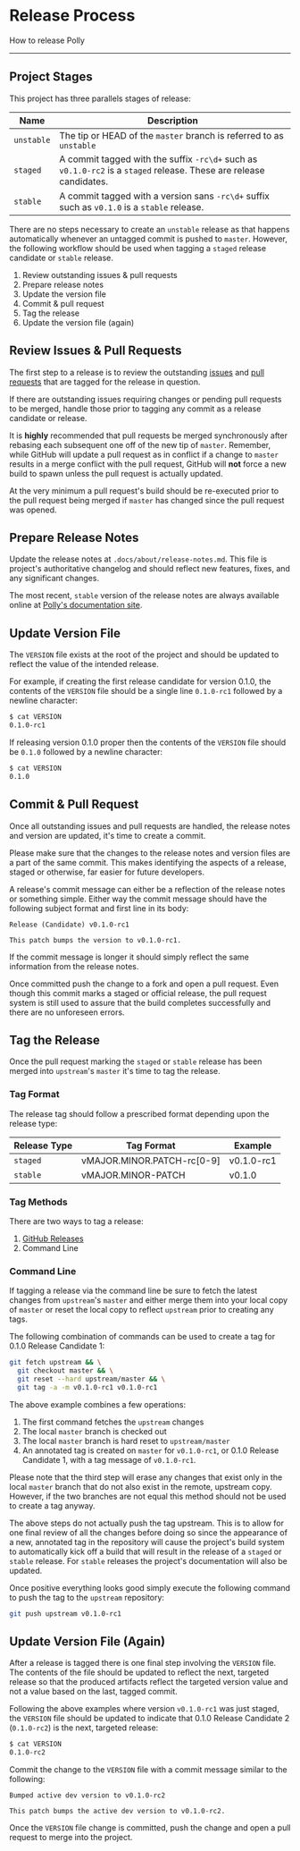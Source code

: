 # Release Process

How to release Polly

---

## Project Stages
This project has three parallels stages of release:

Name | Description
-----|------------
`unstable` | The tip or HEAD of the `master` branch is referred to as `unstable`
`staged` | A commit tagged with the suffix `-rc\d+` such as `v0.1.0-rc2` is a `staged` release. These are release candidates.
`stable` | A commit tagged with a version sans `-rc\d+` suffix such as `v0.1.0` is a `stable` release.

There are no steps necessary to create an `unstable` release as that happens
automatically whenever an untagged commit is pushed to `master`. However, the
following workflow should be used when tagging a `staged` release candidate
or `stable` release.

  1. Review outstanding issues & pull requests
  2. Prepare release notes
  3. Update the version file
  4. Commit & pull request
  5. Tag the release
  6. Update the version file (again)

## Review Issues & Pull Requests
The first step to a release is to review the outstanding
[issues](https://github.com/emccode/polly/issues) and
[pull requests](https://github.com/emccode/polly/pulls) that are tagged for
the release in question.

If there are outstanding issues requiring changes or pending pull requests to
be merged, handle those prior to tagging any commit as a release candidate or
release.

It is __highly__ recommended that pull requests be merged synchronously after
rebasing each subsequent one off of the new tip of `master`. Remember, while
GitHub will update a pull request as in conflict if a change to `master`
results in a merge conflict with the pull request, GitHub will __not__ force a
new build to spawn unless the pull request is actually updated.

At the very minimum a pull request's build should be re-executed prior to the
pull request being merged if `master` has changed since the pull request was
opened.

## Prepare Release Notes
Update the release notes at `.docs/about/release-notes.md`. This file is
project's authoritative changelog and should reflect new features, fixes, and
any significant changes.

The most recent, `stable` version of the release notes are always available
online at
[Polly's documentation site](http://polly-scheduler.rtfd.org/en/stable/about/release-notes/).

## Update Version File
The `VERSION` file exists at the root of the project and should be updated to
reflect the value of the intended release.

For example, if creating the first release candidate for version 0.1.0, the
contents of the `VERSION` file should be a single line `0.1.0-rc1` followed by
a newline character:

```sh
$ cat VERSION
0.1.0-rc1
```

If releasing version 0.1.0 proper then the contents of the `VERSION` file
should be `0.1.0` followed by a newline character:

```sh
$ cat VERSION
0.1.0
```

## Commit & Pull Request
Once all outstanding issues and pull requests are handled, the release notes
and version are updated, it's time to create a commit.

Please make sure that the changes to the release notes and version files are
a part of the same commit. This makes identifying the aspects of a release,
staged or otherwise, far easier for future developers.

A release's commit message can either be a reflection of the release notes or
something simple. Either way the commit message should have the following
subject format and first line in its body:

```text
Release (Candidate) v0.1.0-rc1

This patch bumps the version to v0.1.0-rc1.
```

If the commit message is longer it should simply reflect the same information
from the release notes.

Once committed push the change to a fork and open a pull request. Even though
this commit marks a staged or official release, the pull request system is still
used to assure that the build completes successfully and there are no unforeseen
errors.

## Tag the Release
Once the pull request marking the `staged` or `stable` release has been merged
into `upstream`'s `master` it's time to tag the release.

### Tag Format
The release tag should follow a prescribed format depending upon the release
type:

Release Type | Tag Format | Example
--------|---------|---------
`staged`  | vMAJOR.MINOR.PATCH-rc[0-9] | v0.1.0-rc1
`stable`  | vMAJOR.MINOR-PATCH | v0.1.0

### Tag Methods
There are two ways to tag a release:

  1. [GitHub Releases](https://github.com/emccode/polly/releases/new)
  2. Command Line

### Command Line
If tagging a release via the command line be sure to fetch the latest changes
from `upstream`'s `master` and either merge them into your local copy of
`master` or reset the local copy to reflect `upstream` prior to creating
any tags.

The following combination of commands can be used to create a tag for
0.1.0 Release Candidate 1:

```sh
git fetch upstream && \
  git checkout master && \
  git reset --hard upstream/master && \
  git tag -a -m v0.1.0-rc1 v0.1.0-rc1
```

The above example combines a few operations:

  1. The first command fetches the `upstream` changes
  2. The local `master` branch is checked out
  3. The local `master` branch is hard reset to `upstream/master`
  4. An annotated tag is created on `master` for `v0.1.0-rc1`, or 0.1.0 Release
     Candidate 1, with a tag message of `v0.1.0-rc1`.

Please note that the third step will erase any changes that exist only in the
local `master` branch that do not also exist in the remote, upstream copy.
However, if the two branches are not equal this method should not be used to
create a tag anyway.

The above steps do not actually push the tag upstream. This is to allow for one
final review of all the changes before doing so since the appearance of a new,
annotated tag in the repository will cause the project's build system to
automatically kick off a build that will result in the release of a `staged` or
`stable` release. For `stable` releases the project's documentation will also be
updated.

Once positive everything looks good simply execute the following command to
push the tag to the `upstream` repository:

```sh
git push upstream v0.1.0-rc1
```

## Update Version File (Again)
After a release is tagged there is one final step involving the `VERSION` file.
The contents of the file should be updated to reflect the next, targeted release
so that the produced artifacts reflect the targeted version value and not a
value based on the last, tagged commit.

Following the above examples where version `v0.1.0-rc1` was just staged, the
`VERSION` file should be updated to indicate that 0.1.0 Release Candidate 2
(`0.1.0-rc2`) is the next, targeted release:

```sh
$ cat VERSION
0.1.0-rc2
```

Commit the change to the `VERSION` file with a commit message similar to the
following:

```text
Bumped active dev version to v0.1.0-rc2

This patch bumps the active dev version to v0.1.0-rc2.
```

Once the `VERSION` file change is committed, push the change and open a pull
request to merge into the project.
